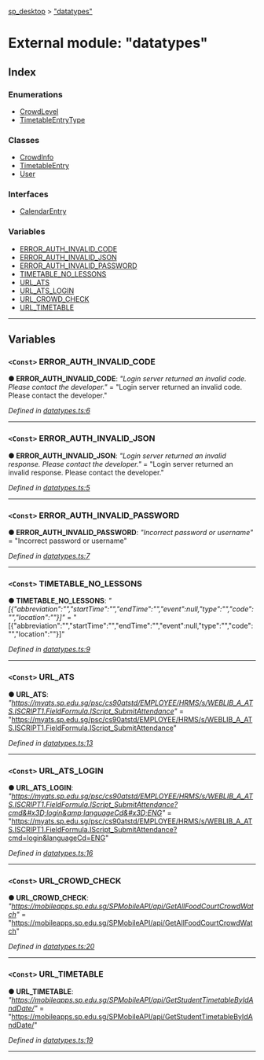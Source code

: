 [sp_desktop](../README.md) > ["datatypes"](../modules/_datatypes_.md)

# External module: "datatypes"

## Index

### Enumerations

* [CrowdLevel](../enums/_datatypes_.crowdlevel.md)
* [TimetableEntryType](../enums/_datatypes_.timetableentrytype.md)

### Classes

* [CrowdInfo](../classes/_datatypes_.crowdinfo.md)
* [TimetableEntry](../classes/_datatypes_.timetableentry.md)
* [User](../classes/_datatypes_.user.md)

### Interfaces

* [CalendarEntry](../interfaces/_datatypes_.calendarentry.md)

### Variables

* [ERROR_AUTH_INVALID_CODE](_datatypes_.md#error_auth_invalid_code)
* [ERROR_AUTH_INVALID_JSON](_datatypes_.md#error_auth_invalid_json)
* [ERROR_AUTH_INVALID_PASSWORD](_datatypes_.md#error_auth_invalid_password)
* [TIMETABLE_NO_LESSONS](_datatypes_.md#timetable_no_lessons)
* [URL_ATS](_datatypes_.md#url_ats)
* [URL_ATS_LOGIN](_datatypes_.md#url_ats_login)
* [URL_CROWD_CHECK](_datatypes_.md#url_crowd_check)
* [URL_TIMETABLE](_datatypes_.md#url_timetable)

---

## Variables

<a id="error_auth_invalid_code"></a>

### `<Const>` ERROR_AUTH_INVALID_CODE

**● ERROR_AUTH_INVALID_CODE**: *"Login server returned an invalid code. Please contact the developer."* = "Login server returned an invalid code. Please contact the developer."

*Defined in [datatypes.ts:6](https://github.com/d3lta-v/SP_Desktop/blob/31a6874/src/datatypes.ts#L6)*

___
<a id="error_auth_invalid_json"></a>

### `<Const>` ERROR_AUTH_INVALID_JSON

**● ERROR_AUTH_INVALID_JSON**: *"Login server returned an invalid response. Please contact the developer."* = "Login server returned an invalid response. Please contact the developer."

*Defined in [datatypes.ts:5](https://github.com/d3lta-v/SP_Desktop/blob/31a6874/src/datatypes.ts#L5)*

___
<a id="error_auth_invalid_password"></a>

### `<Const>` ERROR_AUTH_INVALID_PASSWORD

**● ERROR_AUTH_INVALID_PASSWORD**: *"Incorrect password or username"* = "Incorrect password or username"

*Defined in [datatypes.ts:7](https://github.com/d3lta-v/SP_Desktop/blob/31a6874/src/datatypes.ts#L7)*

___
<a id="timetable_no_lessons"></a>

### `<Const>` TIMETABLE_NO_LESSONS

**● TIMETABLE_NO_LESSONS**: *"[{&quot;abbreviation&quot;:&quot;&quot;,&quot;startTime&quot;:&quot;&quot;,&quot;endTime&quot;:&quot;&quot;,&quot;event&quot;:null,&quot;type&quot;:&quot;&quot;,&quot;code&quot;:&quot;&quot;,&quot;location&quot;:&quot;&quot;}]"* = "[{"abbreviation":"","startTime":"","endTime":"","event":null,"type":"","code":"","location":""}]"

*Defined in [datatypes.ts:9](https://github.com/d3lta-v/SP_Desktop/blob/31a6874/src/datatypes.ts#L9)*

___
<a id="url_ats"></a>

### `<Const>` URL_ATS

**● URL_ATS**: *"https://myats.sp.edu.sg/psc/cs90atstd/EMPLOYEE/HRMS/s/WEBLIB_A_ATS.ISCRIPT1.FieldFormula.IScript_SubmitAttendance"* = "https://myats.sp.edu.sg/psc/cs90atstd/EMPLOYEE/HRMS/s/WEBLIB_A_ATS.ISCRIPT1.FieldFormula.IScript_SubmitAttendance"

*Defined in [datatypes.ts:13](https://github.com/d3lta-v/SP_Desktop/blob/31a6874/src/datatypes.ts#L13)*

___
<a id="url_ats_login"></a>

### `<Const>` URL_ATS_LOGIN

**● URL_ATS_LOGIN**: *"https://myats.sp.edu.sg/psc/cs90atstd/EMPLOYEE/HRMS/s/WEBLIB_A_ATS.ISCRIPT1.FieldFormula.IScript_SubmitAttendance?cmd&#x3D;login&amp;languageCd&#x3D;ENG"* = "https://myats.sp.edu.sg/psc/cs90atstd/EMPLOYEE/HRMS/s/WEBLIB_A_ATS.ISCRIPT1.FieldFormula.IScript_SubmitAttendance?cmd=login&languageCd=ENG"

*Defined in [datatypes.ts:16](https://github.com/d3lta-v/SP_Desktop/blob/31a6874/src/datatypes.ts#L16)*

___
<a id="url_crowd_check"></a>

### `<Const>` URL_CROWD_CHECK

**● URL_CROWD_CHECK**: *"https://mobileapps.sp.edu.sg/SPMobileAPI/api/GetAllFoodCourtCrowdWatch"* = "https://mobileapps.sp.edu.sg/SPMobileAPI/api/GetAllFoodCourtCrowdWatch"

*Defined in [datatypes.ts:20](https://github.com/d3lta-v/SP_Desktop/blob/31a6874/src/datatypes.ts#L20)*

___
<a id="url_timetable"></a>

### `<Const>` URL_TIMETABLE

**● URL_TIMETABLE**: *"https://mobileapps.sp.edu.sg/SPMobileAPI/api/GetStudentTimetableByIdAndDate/"* = "https://mobileapps.sp.edu.sg/SPMobileAPI/api/GetStudentTimetableByIdAndDate/"

*Defined in [datatypes.ts:19](https://github.com/d3lta-v/SP_Desktop/blob/31a6874/src/datatypes.ts#L19)*

___

